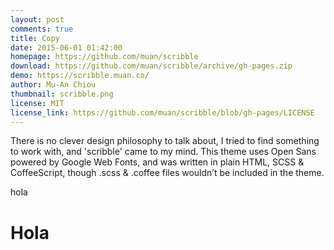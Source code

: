 ```yaml
---
layout: post
comments: true
title: Copy
date: 2015-06-01 01:42:00
homepage: https://github.com/muan/scribble
download: https://github.com/muan/scribble/archive/gh-pages.zip
demo: https://scribble.muan.co/
author: Mu-An Chiou
thumbnail: scribble.png
license: MIT
license_link: https://github.com/muan/scribble/blob/gh-pages/LICENSE
---
```


There is no clever design philosophy to talk about, I tried to find something to work with, and 'scribble' came to my mind.
This theme uses Open Sans powered by Google Web Fonts, and was written in plain HTML, SCSS & CoffeeScript, though .scss & .coffee files wouldn’t be included in the theme.

<a>hola</a>

# Hola